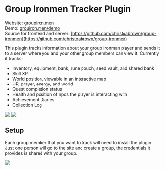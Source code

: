 # Group Ironmen Tracker Plugin
Website: [groupiron.men](https://groupiron.men)  
Demo: [grouiron.men/demo](https://groupiron.men/demo)  
Source for frontend and server: [https://github.com/christoabrown/group-ironmen](https://github.com/christoabrown/group-ironmen)

This plugin tracks information about your group ironman player and sends it to a server where you and your other group members can view it. Currently it tracks:

* Inventory, equipment, bank, rune pouch, seed vault, and shared bank
* Skill XP
* World position, viewable in an interactive map
* HP, prayer, energy, and world
* Quest completion status
* Health and position of npcs the player is interacting with
* Achievement Diaries
* Collection Log

![](https://i.imgur.com/1Mdz8RU.png)
![](https://i.imgur.com/Rs0ruRE.png)

## Setup
Each group member that you want to track will need to install the plugin. Just one person will go to the site and create a group, the credentials it provides is shared with your group.

![](https://i.imgur.com/Dyi8LXL.png)
